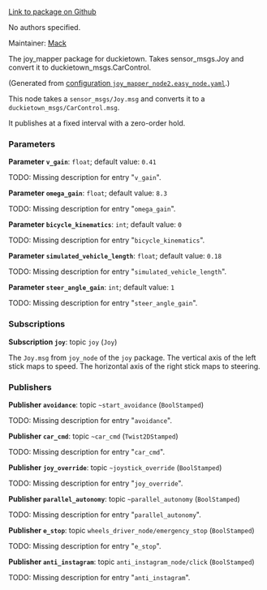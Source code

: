 <div id='joy_mapper-autogenerated' markdown='1'>


<!-- do not edit this file, autogenerated -->

[Link to package on Github](github:org=duckietown,repo=Software,path=10-lane-control/joy_mapper,branch=andrea-config)

No authors specified.

Maintainer: [Mack](mailto:mack@duckietown.org)

The joy_mapper package for duckietown. Takes sensor_msgs.Joy and convert it to duckietown_msgs.CarControl.



</div>

<!-- file start -->

<div id='joy_mapper-joy_mapper_node2-autogenerated' markdown='1'>


<!-- do not edit this file, autogenerated -->

(Generated from [configuration `joy_mapper_node2.easy_node.yaml`](github:org=duckietown,repo=Software,path=joy_mapper_node2.easy_node.yaml,branch=andrea-config).)

This node takes a `sensor_msgs/Joy.msg` and converts it to a
`duckietown_msgs/CarControl.msg`.

It publishes at a fixed interval with a zero-order hold.


### Parameters 

**Parameter `v_gain`**: `float`; default value: `0.41`

TODO: Missing description for entry "`v_gain`".

**Parameter `omega_gain`**: `float`; default value: `8.3`

TODO: Missing description for entry "`omega_gain`".

**Parameter `bicycle_kinematics`**: `int`; default value: `0`

TODO: Missing description for entry "`bicycle_kinematics`".

**Parameter `simulated_vehicle_length`**: `float`; default value: `0.18`

TODO: Missing description for entry "`simulated_vehicle_length`".

**Parameter `steer_angle_gain`**: `int`; default value: `1`

TODO: Missing description for entry "`steer_angle_gain`".

### Subscriptions 

**Subscription `joy`**: topic `joy` (`Joy`)

The `Joy.msg` from `joy_node` of the `joy` package. The vertical axis of the left stick maps to speed. The horizontal axis of the right stick maps to steering.

### Publishers 

**Publisher `avoidance`**: topic `~start_avoidance` (`BoolStamped`)

TODO: Missing description for entry "`avoidance`".

**Publisher `car_cmd`**: topic `~car_cmd` (`Twist2DStamped`)

TODO: Missing description for entry "`car_cmd`".

**Publisher `joy_override`**: topic `~joystick_override` (`BoolStamped`)

TODO: Missing description for entry "`joy_override`".

**Publisher `parallel_autonomy`**: topic `~parallel_autonomy` (`BoolStamped`)

TODO: Missing description for entry "`parallel_autonomy`".

**Publisher `e_stop`**: topic `wheels_driver_node/emergency_stop` (`BoolStamped`)

TODO: Missing description for entry "`e_stop`".

**Publisher `anti_instagram`**: topic `anti_instagram_node/click` (`BoolStamped`)

TODO: Missing description for entry "`anti_instagram`".



</div>
